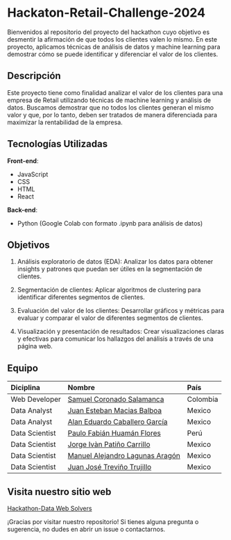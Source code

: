 # Hackaton-Retail-Challenge-2024

Bienvenidos al repositorio del proyecto del hackathon cuyo objetivo es desmentir la afirmación de que todos los clientes valen lo mismo. En este proyecto, aplicamos técnicas de análisis de datos y machine learning para demostrar cómo se puede identificar y diferenciar el valor de los clientes.

## Descripción

Este proyecto tiene como finalidad analizar el valor de los clientes para una empresa de Retail utilizando técnicas de machine learning y análisis de datos. Buscamos demostrar que no todos los clientes generan el mismo valor y que, por lo tanto, deben ser tratados de manera diferenciada para maximizar la rentabilidad de la empresa.

## Tecnologías Utilizadas

**Front-end**:

- JavaScript
- CSS
- HTML
- React

**Back-end**:

- Python (Google Colab con formato .ipynb para análisis de datos)

## Objetivos

1. Análisis exploratorio de datos (EDA): Analizar los datos para obtener insights y patrones que puedan ser útiles en la segmentación de clientes.

2. Segmentación de clientes: Aplicar algoritmos de clustering para identificar diferentes segmentos de clientes.

3. Evaluación del valor de los clientes: Desarrollar gráficos y métricas para evaluar y comparar el valor de diferentes segmentos de clientes.

4. Visualización y presentación de resultados: Crear visualizaciones claras y efectivas para comunicar los hallazgos del análisis a través de una página web.

## Equipo

| Diciplina      | Nombre                                                               | País      |
| :------------- | :------------------------------------------------------------------- | :-------- |
| Web Developer  | [Samuel Coronado Salamanca](https://github.com/dokkodoo5)            | Colombia  |
| Data Analyst   | [Juan Esteban Macias Balboa](https://github.com/JuanEMacias)         | Mexico    |
| Data Analyst   | [Alan Eduardo Caballero García](https://github.com/alan-caballero-g) | Mexico    |
| Data Scientist | [Paulo Fabián Huamán Flores](https://github.com/pfhuamanflores)      | Perú      |
| Data Scientist | [Jorge Ivàn Patiño Carrillo](https://github.com/JorgeIvan88)         | Mexico    |
| Data Scientist | [Manuel Alejandro Lagunas Aragón](https://github.com/ManuelLagunas)  | Mexico    |
| Data Scientist | [Juan José Treviño Trujillo](https://github.com/IamAirmanPhoenix)    | Mexico    |


## Visita nuestro sitio web
[Hackathon-Data Web Solvers](https://adfadfsdgsgfsdfgsdfgser64464646/)

¡Gracias por visitar nuestro repositorio! Si tienes alguna pregunta o sugerencia, no dudes en abrir un issue o contactarnos.